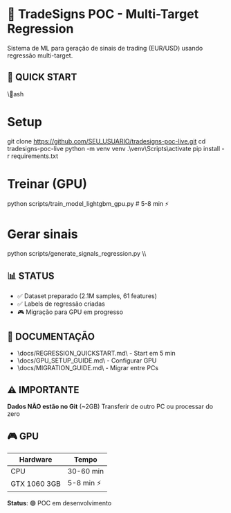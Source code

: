 # 🎯 TradeSigns POC - Multi-Target Regression

Sistema de ML para geração de sinais de trading (EUR/USD) usando regressão multi-target.

## 🚀 QUICK START

\\\ash
# Setup
git clone https://github.com/SEU_USUARIO/tradesigns-poc-live.git
cd tradesigns-poc-live
python -m venv venv
.\venv\Scripts\activate
pip install -r requirements.txt

# Treinar (GPU)
python scripts/train_model_lightgbm_gpu.py  # 5-8 min ⚡

# Gerar sinais
python scripts/generate_signals_regression.py
\\\

## 📊 STATUS

- ✅ Dataset preparado (2.1M samples, 61 features)
- ✅ Labels de regressão criadas
- 🎮 Migração para GPU em progresso

## 📖 DOCUMENTAÇÃO

- \docs/REGRESSION_QUICKSTART.md\ - Start em 5 min
- \docs/GPU_SETUP_GUIDE.md\ - Configurar GPU
- \docs/MIGRATION_GUIDE.md\ - Migrar entre PCs

## ⚠️ IMPORTANTE

**Dados NÃO estão no Git** (~2GB)
Transferir de outro PC ou processar do zero

## 🎮 GPU

| Hardware | Tempo |
|----------|-------|
| CPU | 30-60 min |
| GTX 1060 3GB | 5-8 min ⚡ |

**Status**: 🟢 POC em desenvolvimento
